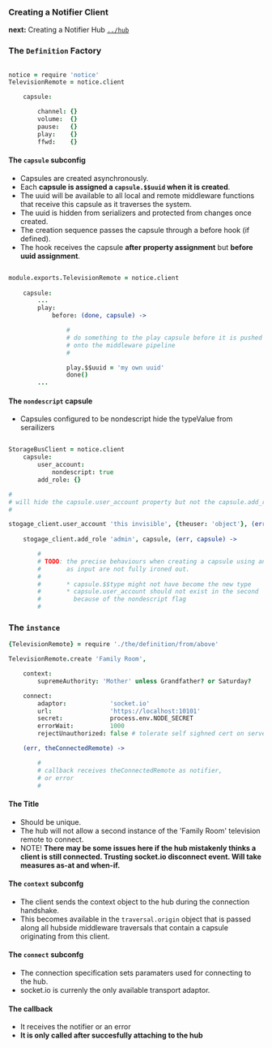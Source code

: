 ### Creating a Notifier Client

**next:** Creating a Notifier Hub [`../hub`](../hub)

### The `Definition` Factory

```coffee

notice = require 'notice'
TelevisionRemote = notice.client

    capsule: 

        channel: {}
        volume:  {}
        pause:   {}
        play:    {}
        ffwd:    {}

```

#### The `capsule` subconfig

* Capsules are created asynchronously.
* Each **capsule is assigned a `capsule.$$uuid` when it is created**. 
* The uuid will be available to all local and remote middleware functions that receive this capsule as it traverses the system.
* The uuid is hidden from serializers and protected from changes once created.
* The creation sequence passes the capsule through a before hook (if defined).
* The hook receives the capsule **after property assignment** but **before uuid assignment**.

```coffee

module.exports.TelevisionRemote = notice.client
    
    capsule:
        ...
        play:
            before: (done, capsule) -> 

                #
                # do something to the play capsule before it is pushed
                # onto the middleware pipeline
                # 

                play.$$uuid = 'my own uuid'
                done()
        ...

```

#### The `nondescript` capsule

* Capsules configured to be nondescript hide the typeValue from serailizers

```coffee

StorageBusClient = notice.client
    capsule:
        user_account:
            nondescript: true
        add_role: {}

#
# will hide the capsule.user_account property but not the capsule.add_role property
# 

stogage_client.user_account 'this invisible', {theuser: 'object'}, (err, capsule) ->
    
    stogage_client.add_role 'admin', capsule, (err, capsule) -> 

        #
        # TODO: the precise behaviours when creating a capsule using another
        #       as input are not fully ironed out.
        # 
        #       * capsule.$$type might not have become the new type
        #       * capsule.user_account should not exist in the second 
        #         because of the nondescript flag
        #
```



### The `instance`

```coffee
{TelevisionRemote} = require './the/definition/from/above'

TelevisionRemote.create 'Family Room',

    context: 
        supremeAuthority: 'Mother' unless Grandfather? or Saturday?

    connect: 
        adaptor:            'socket.io'
        url:                'https://localhost:10101'
        secret:             process.env.NODE_SECRET
        errorWait:          1000
        rejectUnauthorized: false # tolerate self sighned cert on serverside

    (err, theConnectedRemote) -> 

        #
        # callback receives theConnectedRemote as notifier,
        # or error
        #


```

#### The Title

* Should be unique. 
* The hub will not allow a second instance of the 'Family Room' television remote to connect.
* NOTE! **There may be some issues here if the hub mistakenly thinks a client is still connected. Trusting socket.io disconnect event. Will take measures as-at and when-if.**

#### The `context` subconfg

* The client sends the context object to the hub during the connection handshake.
* This becomes available in the `traversal.origin` object that is passed along all hubside middleware traversals that contain a capsule originating from this client.

#### The `connect` subconfg

* The connection specification sets paramaters used for connecting to the hub. 
* socket.io is currenly the only available transport adaptor.

#### The callback

* It receives the notifier or an error
* **It is only called after succesfully attaching to the hub**
